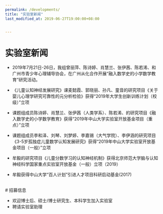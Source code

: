 ```yaml
---
permalink: /developments/
title: "实验室新闻"
last_modified_at: 2019-06-27T19:00:00+08:00


---
```


# 实验室新闻
- 2019年7月21日-26日，我组曾丽萍、陈诗婷、肖慧兰、张伊茜、陈若浠、和广州市青少年心理辅导协会，在广州从化合作开展“融入数学史的小学数学教育”研究活动。

- 《儿童认知神经发展研究》课麦懿霞、郭晓丽、孙凡、童音的研究项目《关于婴儿心理学研究可靠性的元分析检验》获得“2019年大学生创新训练计划（校级）”立项
- 课题组成员陈诗婷、肖慧兰、张伊茜（人类学系）、陈若浠、的研究项目《融入数学史的小学数学教育》获得“2019年中山大学实验室开放基金项目（重点）”立项
- 课题组成员李和泽、刘琴、刘梦婷、李嘉锡（大气学院）、李伊涵的研究项目《3-5岁孤独症儿童数学认知发展研究》获得“2019年中山大学实验室开放基金项目（一般）”立项
- 牟毅的研究项目《儿童分数学习的认知神经机制》获得北京师范大学脑与认知神经科学国家重点实验室开放基金（一般）立项（2019）
- 牟毅获得中山大学“百人计划”引进人才项目科研启动基金(2017)


<br>
# 招募信息

- 欢迎博士后、硕士/博士研究生、本科学生加入实验室
- 聘请实验室助理

